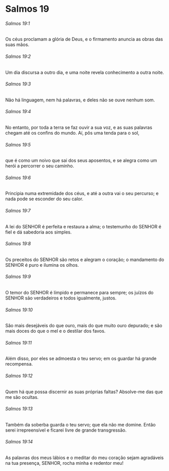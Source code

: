 # Salmos 19

###### Salmos 19:1

Os céus proclamam a glória de Deus, e o firmamento anuncia as obras das suas mãos.

###### Salmos 19:2

Um dia discursa a outro dia, e uma noite revela conhecimento a outra noite.

###### Salmos 19:3

Não há linguagem, nem há palavras, e deles não se ouve nenhum som.

###### Salmos 19:4

No entanto, por toda a terra se faz ouvir a sua voz, e as suas palavras chegam até os confins do mundo. Aí, pôs uma tenda para o sol,

###### Salmos 19:5

que é como um noivo que sai dos seus aposentos, e se alegra como um herói a percorrer o seu caminho.

###### Salmos 19:6

Principia numa extremidade dos céus, e até a outra vai o seu percurso; e nada pode se esconder do seu calor.

###### Salmos 19:7

A lei do SENHOR é perfeita e restaura a alma; o testemunho do SENHOR é fiel e dá sabedoria aos simples.

###### Salmos 19:8

Os preceitos do SENHOR são retos e alegram o coração; o mandamento do SENHOR é puro e ilumina os olhos.

###### Salmos 19:9

O temor do SENHOR é límpido e permanece para sempre; os juízos do SENHOR são verdadeiros e todos igualmente, justos.

###### Salmos 19:10

São mais desejáveis do que ouro, mais do que muito ouro depurado; e são mais doces do que o mel e o destilar dos favos.

###### Salmos 19:11

Além disso, por eles se admoesta o teu servo; em os guardar há grande recompensa.

###### Salmos 19:12

Quem há que possa discernir as suas próprias faltas? Absolve-me das que me são ocultas.

###### Salmos 19:13

Também da soberba guarda o teu servo; que ela não me domine. Então serei irrepreensível e ficarei livre de grande transgressão.

###### Salmos 19:14

As palavras dos meus lábios e o meditar do meu coração sejam agradáveis na tua presença, SENHOR, rocha minha e redentor meu!

